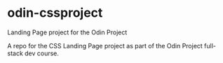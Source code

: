 # odin-cssproject
Landing Page project for the Odin Project

A repo for the CSS Landing Page project as part of the Odin Project full-stack dev course.
